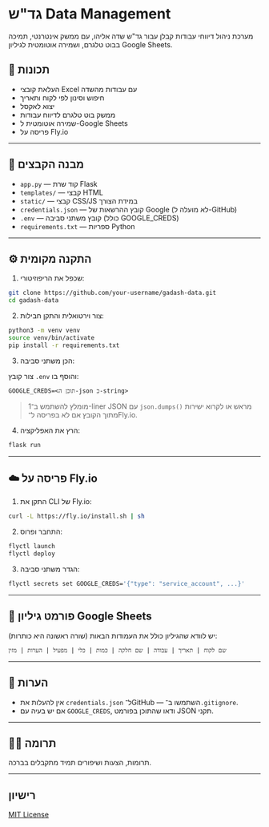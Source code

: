 # גד"ש Data Management

מערכת ניהול דיווחי עבודות קבלן עבור גד"ש שדה אליהו, עם ממשק אינטרנטי, תמיכה בבוט טלגרם, ושמירה אוטומטית לגיליון Google Sheets.

## 🚀 תכונות

- העלאת קובצי Excel עם עבודות מהשדה
- חיפוש וסינון לפי לקוח ותאריך
- יצוא לאקסל
- ממשק בוט טלגרם לדיווח עבודות
- שמירה אוטומטית ל-Google Sheets
- פריסה על Fly.io

---

## 📁 מבנה הקבצים

- `app.py` — קוד שרת Flask
- `templates/` — קבצי HTML
- `static/` — קבצי CSS/JS במידת הצורך
- `credentials.json` — קובץ ההרשאות של Google (לא מועלה ל-GitHub)
- `.env` — קובץ משתני סביבה (כולל GOOGLE_CREDS)
- `requirements.txt` — ספריות Python

---

## ⚙️ התקנה מקומית

1. שכפל את הריפוזיטורי:

```bash
git clone https://github.com/your-username/gadash-data.git
cd gadash-data
```

2. צור וירטואלית והתקן חבילות:

```bash
python3 -m venv venv
source venv/bin/activate
pip install -r requirements.txt
```

3. הכן משתני סביבה:

צור קובץ `.env` והוסף בו:

```
GOOGLE_CREDS=<תוכן ה-json כ-string>
```

> מומלץ להשתמש ב־1-liner JSON עם `json.dumps()` מראש או לקרוא ישירות מתוך הקובץ אם לא בפריסה ל־Fly.io.

4. הרץ את האפליקציה:

```bash
flask run
```

---

## ☁️ פריסה על Fly.io

1. התקן את CLI של Fly.io:

```bash
curl -L https://fly.io/install.sh | sh
```

2. התחבר ופרוס:

```bash
flyctl launch
flyctl deploy
```

3. הגדר משתני סביבה:

```bash
flyctl secrets set GOOGLE_CREDS='{"type": "service_account", ...}'
```

---

## 📄 פורמט גיליון Google Sheets

יש לוודא שהגיליון כולל את העמודות הבאות (שורה ראשונה היא כותרות):

```
שם לקוח | תאריך | עבודה | שם חלקה | כמות | כלי | מפעיל | הערות | מזין
```

---

## 🧠 הערות

- אין להעלות את `credentials.json` ל־GitHub — השתמשו ב־`.gitignore`.
- אם יש בעיה עם `GOOGLE_CREDS`, ודאו שהתוכן בפורמט JSON תקני.

---

## 🧑‍💻 תרומה

תרומות, הצעות ושיפורים תמיד מתקבלים בברכה.

---

## רישיון

[MIT License](LICENSE)